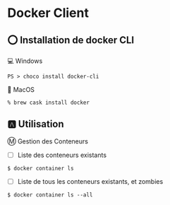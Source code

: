 # Docker Client


## :o: Installation de docker CLI

:computer: Windows

```
PS > choco install docker-cli
```

:apple: MacOS

```
% brew cask install docker
```

## :a: Utilisation


:m: Gestion des Conteneurs

- [ ] Liste des conteneurs existants

```
$ docker container ls
```

- [ ] Liste de tous les conteneurs existants, et zombies

```
$ docker container ls --all
```
